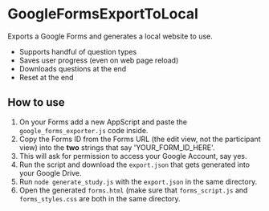 # GoogleFormsExportToLocal
Exports a Google Forms and generates a local website to use.

- Supports handful of question types
- Saves user progress (even on web page reload)
- Downloads questions at the end
- Reset at the end

## How to use
1. On your Forms add a new AppScript and paste the `google_forms_exporter.js` code inside.
2. Copy the Forms ID from the Forms URL (the edit view, not the participant view) into the **two** strings that say 'YOUR_FORM_ID_HERE'.
3. This will ask for permission to access your Google Account, say yes.
4. Run the script and download the `export.json` that gets generated into your Google Drive.
5. Run `node generate_study.js` with the `export.json` in the same directory.
6. Open the generated `forms.html` (make sure that `forms_script.js` and `forms_styles.css` are both in the same directory.
